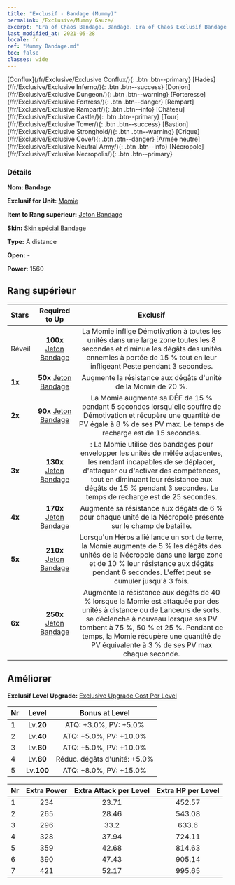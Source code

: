 ```yaml
---
title: "Exclusif - Bandage (Mummy)"
permalink: /Exclusive/Mummy Gauze/
excerpt: "Era of Chaos Bandage. Bandage. Era of Chaos Exclusif Bandage. Momie Exclusif."
last_modified_at: 2021-05-28
locale: fr
ref: "Mummy Bandage.md"
toc: false
classes: wide
---
```

 [Conflux](/fr/Exclusive/Exclusive Conflux/){: .btn .btn--primary} [Hadès](/fr/Exclusive/Exclusive Inferno/){: .btn .btn--success} [Donjon](/fr/Exclusive/Exclusive Dungeon/){: .btn .btn--warning} [Forteresse](/fr/Exclusive/Exclusive Fortress/){: .btn .btn--danger} [Rempart](/fr/Exclusive/Exclusive Rampart/){: .btn .btn--info} [Château](/fr/Exclusive/Exclusive Castle/){: .btn .btn--primary} [Tour](/fr/Exclusive/Exclusive Tower/){: .btn .btn--success} [Bastion](/fr/Exclusive/Exclusive Stronghold/){: .btn .btn--warning} [Crique](/fr/Exclusive/Exclusive Cove/){: .btn .btn--danger} [Armée neutre](/fr/Exclusive/Exclusive Neutral Army/){: .btn .btn--info} [Nécropole](/fr/Exclusive/Exclusive Necropolis/){: .btn .btn--primary} 

### Détails
 **Nom: Bandage** 

 **Exclusif for Unit:** [Momie](/fr/units/Mummy/) 

 **Item to Rang supérieur:** [Jeton Bandage](/ItemsFR/con_981/)

 **Skin:** [Skin spécial Bandage](/ItemsFR/con_649/)

 **Type:** À distance

 **Open:** -

 **Power:** 1560

## Rang supérieur

  |     Stars    |  Required to Up | Exclusif |
  |:-------------|:---------------:|:---------------:|
  |  Réveil  | **100x** [Jeton Bandage](/ItemsFR/con_981/) | La Momie inflige Démotivation à toutes les unités dans une large zone toutes les 8 secondes et diminue les dégâts des unités ennemies à portée de 15 % tout en leur infligeant Peste pendant 3 secondes. |
  | **1x** <i class="fas fa-star"/> | **50x** [Jeton Bandage](/ItemsFR/con_981/) | Augmente la résistance aux dégâts d'unité de la Momie de 20 %. |
  | **2x** <i class="fas fa-star"/> | **90x** [Jeton Bandage](/ItemsFR/con_981/) | La Momie augmente sa DÉF de 15 % pendant 5 secondes lorsqu'elle souffre de Démotivation et récupère une quantité de PV égale à 8 % de ses PV max. Le temps de recharge est de 15 secondes. |
  | **3x** <i class="fas fa-star"/> | **130x** [Jeton Bandage](/ItemsFR/con_981/) | <Momification> : La Momie utilise des bandages pour envelopper les unités de mêlée adjacentes, les rendant incapables de se déplacer, d'attaquer ou d'activer des compétences, tout en diminuant leur résistance aux dégâts de 15 % pendant 3 secondes. Le temps de recharge est de 25 secondes. |
  | **4x** <i class="fas fa-star"/> | **170x** [Jeton Bandage](/ItemsFR/con_981/) | Augmente sa résistance aux dégâts de 6 % pour chaque unité de la Nécropole présente sur le champ de bataille. |
  | **5x** <i class="fas fa-star"/> | **210x** [Jeton Bandage](/ItemsFR/con_981/) | Lorsqu'un Héros allié lance un sort de terre, la Momie augmente de 5 % les dégâts des unités de la Nécropole dans une large zone et de 10 % leur résistance aux dégâts pendant 6 secondes. L'effet peut se cumuler jusqu'à 3 fois. |
  | **6x** <i class="fas fa-star"/> | **250x** [Jeton Bandage](/ItemsFR/con_981/) | Augmente la résistance aux dégâts de 40 % lorsque la Momie est attaquée par des unités à distance ou de Lanceurs de sorts. <Momification> se déclenche à nouveau lorsque ses PV tombent à 75 %, 50 % et 25 %. Pendant ce temps, la Momie récupère une quantité de PV équivalente à 3 % de ses PV max chaque seconde. |


## Améliorer
 **Exclusif Level Upgrade:** [Exclusive Upgrade Cost Per Level](/Exclusive/ExclusiveUpgradeCostPerLevel/)

  |  Nr  |   Level  | Bonus at Level |
  |:-----|:--------:|:--------------:|
  | 1 | Lv.**20** | ATQ: +3.0%, PV: +5.0% |
  | 2 | Lv.**40** | ATQ: +5.0%, PV: +10.0% |
  | 3 | Lv.**60** | ATQ: +5.0%, PV: +10.0% |
  | 4 | Lv.**80** | Réduc. dégâts d'unité: +5.0% |
  | 5 | Lv.**100** | ATQ: +8.0%, PV: +15.0% |


  |  Nr  |  Extra Power | Extra Attack per Level | Extra HP per Level |
  |:-----|:--------:|:--------:|:--------:|
  | 1 | 234 | 23.71 | 452.57 |
  | 2 | 265 | 28.46 | 543.08 |
  | 3 | 296 | 33.2 | 633.6 |
  | 4 | 328 | 37.94 | 724.11 |
  | 5 | 359 | 42.68 | 814.63 |
  | 6 | 390 | 47.43 | 905.14 |
  | 7 | 421 | 52.17 | 995.65 |


